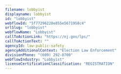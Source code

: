```yaml
---
filename: lobbyist
displayname: lobbyist
id: "lobbyist"
webflowId: "5f77296228e855e5671958c4"
urlSlug: "lobbyist"
webflowName: "Lobbyist"
callToActionLink: "https://nj.gov/lps/"
callToActionText: ""
agencyId: law-public-safety
agencyAdditionalContext: "Election Law Enforcement"
divisionPhone: "(609) 292-8700"
webflowIndustry: "Lobbyist"
licenseCertificationClassification: "REGISTRATION"
---
```

